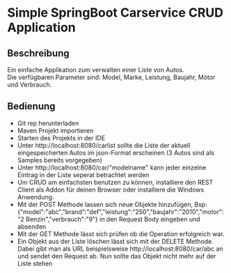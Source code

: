 # Simple SpringBoot Carservice CRUD Application  

## Beschreibung
Ein einfache Applikation zum verwalten einer Liste von Autos.  
Die verfügbaren Parameter sind: Model, Marke, Leistung, Baujahr, Motor und Verbrauch.

## Bedienung
* Git rep herunterladen
* Maven Projekt importieren
* Starten des Projekts in der IDE
* Unter http://localhost:8080/carlist sollte die Liste der aktuell eingespeicherten Autos im json-Format erscheinen (3 Autos sind als Samples bereits vorgegeben)
* Unter http://localhost:8080/car/"modelname" kann jeder einzelne Eintrag in der Liste seperat betrachtet werden
* Um CRUD am einfachsten benutzen zu können, installiere den REST Client als Addon für deinen Browser oder installiere die Windows Anwendung.
* Mit der POST Methode lassen sich neue Objekte hinzufügen, Bsp: {"model":"abc","brand":"def","leistung":"250","baujahr":"2010","motor":"2 Benzin","verbrauch":"9"} in den Request Body eingeben und absenden
* Mit der GET Methode lässt sich prüfen ob die Operation erfolgreich war.
* Ein Objekt aus der Liste löschen lässt sich mit der DELETE Methode. Dabei gibt man als URL beispielsweise http://localhost:8080/car/abc an und sendet den Request ab. Nun sollte das Objekt nicht mehr auf der Liste stehen